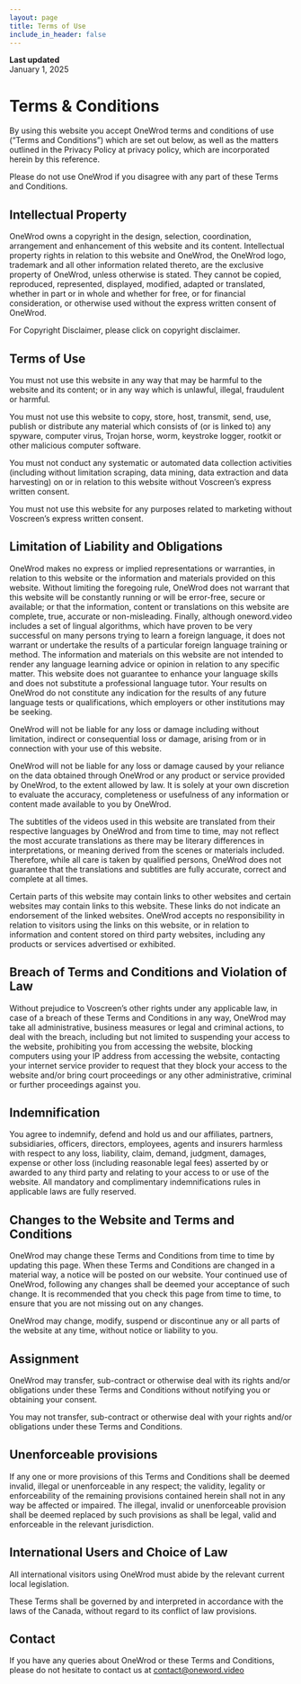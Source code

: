 ```yaml
---
layout: page
title: Terms of Use
include_in_header: false
---
```


**Last updated**  
January 1, 2025

# Terms & Conditions
By using this website you accept OneWrod terms and conditions of use (“Terms and Conditions”) which are set out below, as well as the matters outlined in the Privacy Policy at privacy policy, which are incorporated herein by this reference.

Please do not use OneWrod if you disagree with any part of these Terms and Conditions.

## Intellectual Property
OneWrod owns a copyright in the design, selection, coordination, arrangement and enhancement of this website and its content. Intellectual property rights in relation to this website and OneWrod, the OneWrod logo, trademark and all other information related thereto, are the exclusive property of OneWrod, unless otherwise is stated. They cannot be copied, reproduced, represented, displayed, modified, adapted or translated, whether in part or in whole and whether for free, or for financial consideration, or otherwise used without the express written consent of OneWrod.

For Copyright Disclaimer, please click on copyright disclaimer.

## Terms of Use
You must not use this website in any way that may be harmful to the website and its content; or in any way which is unlawful, illegal, fraudulent or harmful.

You must not use this website to copy, store, host, transmit, send, use, publish or distribute any material which consists of (or is linked to) any spyware, computer virus, Trojan horse, worm, keystroke logger, rootkit or other malicious computer software.

You must not conduct any systematic or automated data collection activities (including without limitation scraping, data mining, data extraction and data harvesting) on or in relation to this website without Voscreen’s express written consent.

You must not use this website for any purposes related to marketing without Voscreen’s express written consent.

## Limitation of Liability and Obligations
OneWrod makes no express or implied representations or warranties, in relation to this website or the information and materials provided on this website. Without limiting the foregoing rule, OneWrod does not warrant that this website will be constantly running or will be error-free, secure or available; or that the information, content or translations on this website are complete, true, accurate or non-misleading. Finally, although oneword.video includes a set of lingual algorithms, which have proven to be very successful on many persons trying to learn a foreign language, it does not warrant or undertake the results of a particular foreign language training or method. The information and materials on this website are not intended to render any language learning advice or opinion in relation to any specific matter. This website does not guarantee to enhance your language skills and does not substitute a professional language tutor. Your results on OneWrod do not constitute any indication for the results of any future language tests or qualifications, which employers or other institutions may be seeking.

OneWrod will not be liable for any loss or damage including without limitation, indirect or consequential loss or damage, arising from or in connection with your use of this website.

OneWrod will not be liable for any loss or damage caused by your reliance on the data obtained through OneWrod or any product or service provided by OneWrod, to the extent allowed by law. It is solely at your own discretion to evaluate the accuracy, completeness or usefulness of any information or content made available to you by OneWrod.

The subtitles of the videos used in this website are translated from their respective languages by OneWrod and from time to time, may not reflect the most accurate translations as there may be literary differences in interpretations, or meaning derived from the scenes or materials included. Therefore, while all care is taken by qualified persons, OneWrod does not guarantee that the translations and subtitles are fully accurate, correct and complete at all times.

Certain parts of this website may contain links to other websites and certain websites may contain links to this website. These links do not indicate an endorsement of the linked websites. OneWrod accepts no responsibility in relation to visitors using the links on this website, or in relation to information and content stored on third party websites, including any products or services advertised or exhibited.

## Breach of Terms and Conditions and Violation of Law
Without prejudice to Voscreen’s other rights under any applicable law, in case of a breach of these Terms and Conditions in any way, OneWrod may take all administrative, business measures or legal and criminal actions, to deal with the breach, including but not limited to suspending your access to the website, prohibiting you from accessing the website, blocking computers using your IP address from accessing the website, contacting your internet service provider to request that they block your access to the website and/or bring court proceedings or any other administrative, criminal or further proceedings against you.

## Indemnification
You agree to indemnify, defend and hold us and our affiliates, partners, subsidiaries, officers, directors, employees, agents and insurers harmless with respect to any loss, liability, claim, demand, judgment, damages, expense or other loss (including reasonable legal fees) asserted by or awarded to any third party and relating to your access to or use of the website. All mandatory and complimentary indemnifications rules in applicable laws are fully reserved.

## Changes to the Website and Terms and Conditions
OneWrod may change these Terms and Conditions from time to time by updating this page. When these Terms and Conditions are changed in a material way, a notice will be posted on our website. Your continued use of OneWrod, following any changes shall be deemed your acceptance of such change. It is recommended that you check this page from time to time, to ensure that you are not missing out on any changes.

OneWrod may change, modify, suspend or discontinue any or all parts of the website at any time, without notice or liability to you.

## Assignment
OneWrod may transfer, sub-contract or otherwise deal with its rights and/or obligations under these Terms and Conditions without notifying you or obtaining your consent.

You may not transfer, sub-contract or otherwise deal with your rights and/or obligations under these Terms and Conditions.

## Unenforceable provisions
If any one or more provisions of this Terms and Conditions shall be deemed invalid, illegal or unenforceable in any respect; the validity, legality or enforceability of the remaining provisions contained herein shall not in any way be affected or impaired. The illegal, invalid or unenforceable provision shall be deemed replaced by such provisions as shall be legal, valid and enforceable in the relevant jurisdiction.

## International Users and Choice of Law
All international visitors using OneWrod must abide by the relevant current local legislation.

These Terms shall be governed by and interpreted in accordance with the laws of the Canada, without regard to its conflict of law provisions.

## Contact
If you have any queries about OneWrod or these Terms and Conditions, please do not hesitate to contact us at contact@oneword.video
